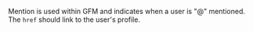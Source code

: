 Mention is used within GFM and indicates when a user is "@" mentioned. The `href` should link to the user's profile.
